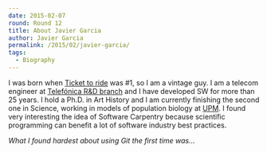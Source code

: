 ```yaml
---
date: 2015-02-07
round: Round 12
title: About Javier Garcia
author: Javier Garcia
permalink: /2015/02/javier-garcia/
tags:
  - Biography
---
```

I was born when [Ticket to ride](https://www.youtube.com/watch?v=VMxyK9azXR4) was #1, so I am a vintage guy. I am a telecom engineer 
at [Telefónica R&D branch](http://www.tid.es) and I have developed SW for more than 25 years. I hold a Ph.D. in Art History and I
am currently finishing the second one in Science, working in models of population biology at [UPM](http://www.upm.es). I found very interesting the idea of Software Carpentry because scientific programming can benefit a lot of software industry best practices.

*What I found hardest about using Git the first time was...*
